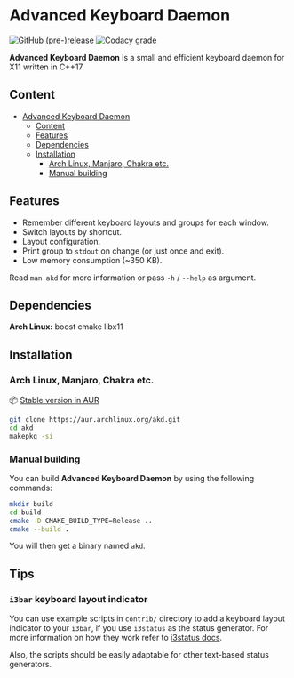 # Advanced Keyboard Daemon

[![GitHub (pre-)release](https://img.shields.io/github/release/Shatur95/akd/all.svg)](https://github.com/Shatur95/akd/releases)
[![Codacy grade](https://img.shields.io/codacy/grade/6a80ccb47c11497c8e89efa52d5714b7.svg)](https://app.codacy.com/project/Shatur95/akd/dashboard)

**Advanced Keyboard Daemon** is a small and efficient keyboard daemon for X11 written in C++17.

## Content

- [Advanced Keyboard Daemon](#advanced-keyboard-daemon)
  - [Content](#content)
  - [Features](#features)
  - [Dependencies](#dependencies)
  - [Installation](#installation)
    - [Arch Linux, Manjaro, Chakra etc.](#arch-linux-manjaro-chakra-etc)
    - [Manual building](#manual-building)

## Features

- Remember different keyboard layouts and groups for each window.
- Switch layouts by shortcut.
- Layout configuration.
- Print group to `stdout` on change (or just once and exit).
- Low memory consumption (~350 KB).

Read `man akd` for more information or pass `-h` / `--help` as argument.

## Dependencies

**Arch Linux:** boost cmake libx11

## Installation

### Arch Linux, Manjaro, Chakra etc.

:package: [Stable version in AUR](https://aur.archlinux.org/packages/akd)

```bash
git clone https://aur.archlinux.org/akd.git
cd akd
makepkg -si
```

### Manual building

You can build **Advanced Keyboard Daemon** by using the following commands:

```bash
mkdir build
cd build
cmake -D CMAKE_BUILD_TYPE=Release ..
cmake --build .
```

You will then get a binary named `akd`.

## Tips

### `i3bar` keyboard layout indicator

You can use example scripts in `contrib/` directory to add a keyboard layout indicator to your `i3bar`, if you use `i3status` as the status generator. For more information on how they work refer to [i3status docs](https://i3wm.org/docs/i3status.html).

Also, the scripts should be easily adaptable for other text-based status generators.
